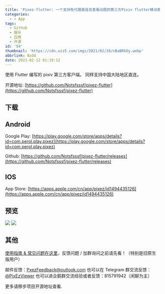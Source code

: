 ```yaml
---
title: 'Pixez-flutter: 一个支持免代理直连及查看动图的第三方Pixiv flutter移动客户端'
categories:
  - - App
tags:
  - Github
  - 娱乐
  - 应用
  - 开源
id: '54'
thumbnail: 'https://cdn.uzz5.com/imgs/2021/02/28/nBaBRkDy.webp'
abbrlink: 8a3d
date: 2021-02-12 01:19:12
---
```



使用 Flutter 编写的 pixiv 第三方客户端。 同样支持中国大陆地区直连。 

开源地址: [https://github.com/Notsfsssf/pixez-flutter](https://github.com/Notsfsssf/pixez-flutter)

## 下载

## Android

Google Play: [https://play.google.com/store/apps/details?id=com.perol.play.pixez](https://play.google.com/store/apps/details?id=com.perol.play.pixez) 

Github: [https://github.com/Notsfsssf/pixez-flutter/releases](https://github.com/Notsfsssf/pixez-flutter/releases)

## IOS

App Store: [https://apps.apple.com/cn/app/pixez/id1494435126](https://apps.apple.com/cn/app/pixez/id1494435126)

## 预览

![](https://cdn.uzz5.com/imgs/2021/02/28/439OK9d3.webp) ![](https://cdn.uzz5.com/imgs/2021/02/28/NOdBJcrz.webp)

## 其他

[使用指南 & 常见问题在这里](https://github.com/Notsfsssf/pixez-flutter/blob/master/.github/FAQ.md)，反馈问题 / 加群询问之前请先看！（特别是旧原生版用户） 

邮件反馈：[PxezFeedback@outlook.com](mailto:PxezFeedback@outlook.com) 也可以在 Telegram 群交流反馈：[@PixEzViewer](https://t.me/PixEzViewer) 也可以进企鹅群交流经验或者反馈：815791942（闲聊为主） 

更多请移步项目开源地址查看.